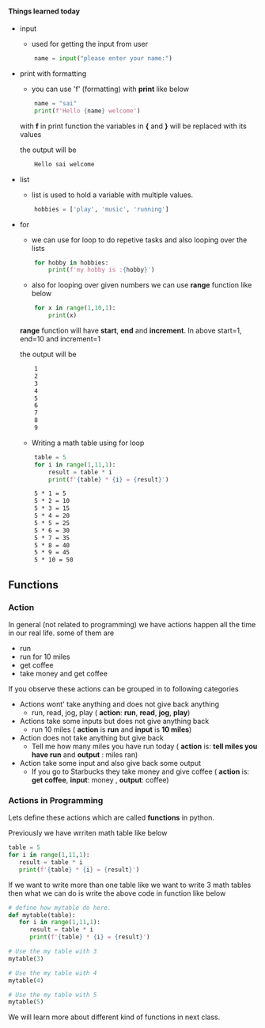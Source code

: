 #### Things learned today
* input
    * used for getting the input from user
    ```python
        name = input("please enter your name:")
    ```
* print with formatting
    * you can use 'f' (formatting) with **print** like below
    ```python
        name = "sai"
        print(f'Hello {name} welcome')
    ```
    with __f__ in print function the variables in __{__ and __}__ will be replaced with its values

    the output will be 
    ```cmd
        Hello sai welcome
    ```
* list
    * list is used to hold a variable with multiple values.
    ```python
        hobbies = ['play', 'music', 'running']
    ```
* for
    * we can use for loop to do repetive tasks and also looping over the lists
    ```python
        for hobby in hobbies:
            print(f'my hobby is :{hobby}')
    ```
    * also for looping over given numbers we can use __range__ function like below
    ```python
        for x in range(1,10,1):
            print(x)
    ```
    __range__ function will  have **start**, **end** and **increment**. In above start=1, end=10 and increment=1
    
    the output will be
    ```cmd
        1
        2
        3
        4
        5
        6
        7
        8
        9
    ```
    * Writing a math table using for loop
    ```python
        table = 5
        for i in range(1,11,1):
            result = table * i
            print(f'{table} * {i} = {result}')
    ```
    ```cmd
        5 * 1 = 5
        5 * 2 = 10
        5 * 3 = 15
        5 * 4 = 20
        5 * 5 = 25
        5 * 6 = 30
        5 * 7 = 35
        5 * 8 = 40
        5 * 9 = 45
        5 * 10 = 50    
    ```

## Functions

### Action 
In general (not related to programming) we have actions happen all the time in our real life.
some of them are
* run
* run for 10 miles
* get coffee
* take money and get coffee

If you observe these actions can be grouped in to following categories
* Actions wont' take anything and does not give back anything
    * run, read, jog, play ( __action__:  __run__, __read__, __jog__, __play__)
* Actions take some inputs but does not give anything back
    * run 10 miles ( __action__ is __run__ and __input__ is __10 miles__)
* Action does not take anything but give back
    * Tell me how many miles you have run today ( __action__ is: __tell miles you have run__ and __output__ :  miles ran)
* Action take some input and also give back some output
    * If you go to Starbucks they take money and give coffee ( __action__ is: __get coffee__, __input__: money , __output__: coffee)


### Actions in Programming
Lets define these actions which are called __functions__ in python.

Previously we have wrriten math table like below
```python
table = 5
for i in range(1,11,1):
   result = table * i
   print(f'{table} * {i} = {result}')
```

If we want to write more than one table like we want to write 3 math tables then what we can do is write the above code in function like below
```python
# define how mytable do here.
def mytable(table):
   for i in range(1,11,1):
      result = table * i
      print(f'{table} * {i} = {result}')

# Use the my table with 3
mytable(3)

# Use the my table with 4
mytable(4)

# Use the my table with 5
mytable(5)

```

We will learn more about different kind of functions in next class.